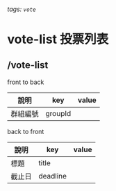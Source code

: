 ###### tags: `vote`
# vote-list 投票列表
## /vote-list
front to back

| 說明     | key     | value |
| -------- | ------- | ----- |
| 群組編號 | groupId |       |



back to front

| 說明   | key      | value |
| ------ | -------- | ----- |
| 標題   | title    |       |
| 截止日 | deadline |       |